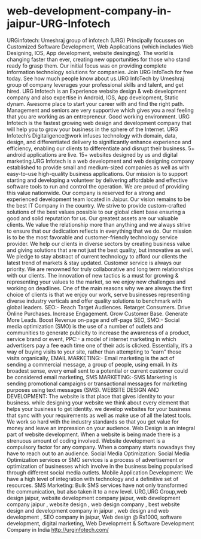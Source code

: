 # web-development-company-in-jaipur-URG-Infotech
URGinfotech: Umeshraj group of infotech (URG)   Principally focusses on Customized Software Development, Web Applications {which includes Web Designing, IOS, App development, website desinging}. The world is changing faster than ever, creating new opportunities for those who stand ready fo grasp them. Our initial focus was on providing complete information technology solutions for companies. Join URG InfoTech for free today. See how much people know about us.URG InfoTech by Umeshraj group of company leverages your professional skills and talent, and get hired. URG  Infotech is an Experience website design &amp; web development company and also expertise in Android, IOS, App development, Static dynam. Awesome place to start your career with and find the right path. Management and seniors are very supportive which gives you a real feeling that you are working as an entrepreneur. Good working environment. URG  Infotech is the fastest growing web design and development company that will help you to grow your business in the sphere of the Internet. URG Infotech’s Digitaligence@work infuses technology with domain, data, design, and differentiated delivery to significantly enhance experience and efficiency, enabling our clients to differentiate and disrupt their business. 5+ android applications are live. 15+ websites designed by us and digital marketing.URG Infotech is a web development and web designing company established to provide small and medium-sized companies as well as with easy-to-use high-quality business applications. Our mission is to support starting and developing a volunteer by delivering affordable and effective software tools to run and control the operation. We are proud of providing this value nationwide. Our company is reserved for a strong and experienced development team located in Jaipur. Our vision remains to be the best IT Company in the country. We strive to provide custom-crafted solutions of the best values possible to our global client base ensuring a good and solid reputation for us. Our greatest assets are our valuable clients. We value the relationship more than anything and we always strive to ensure that our dedication reflects in everything that we do. Our mission is to be the most favorable and customer-friendly technology service provider. We help our clients in diverse sectors by creating business value and giving solutions that are not just the best quality, but innovative as well. We pledge to stay abstract of current technology to afford our clients the latest trend of markets &amp; stay updated. Customer service is always our priority. We are renowned for truly collaborative and long term relationships with our clients. The innovation of new tactics is a must for growing &amp; representing your values to the market, so we enjoy new challenges and working on deadlines. One of the main reasons why we are always the first choice of clients is that we enjoy our work, serve businesses representing diverse industry verticals and offer quality solutions to benchmark with global leaders. SEO:-  Reach Target Audiences. Retarget Consumers. Drive Online Purchases. Increase Engagement. Grow Customer Base. Generate More Leads. Boost Revenue on-page and off-page SEO, SMO:- Social media optimization (SMO) is the use of a number of outlets and communities to generate publicity to increase the awareness of a product, service brand or event, PPC:- a model of internet marketing in which advertisers pay a fee each time one of their ads is clicked. Essentially, it’s a way of buying visits to your site, rather than attempting to “earn” those visits organically, EMAIL MARKETING:- Email marketing is the act of sending a commercial message,  a group of people, using email. In its broadest sense, every email sent to a potential or current customer could be considered email marketing, SMS MARKETING:-SMS Marketing is sending promotional campaigns or transactional messages for marketing purposes using text messages (SMS). WEBSITE DESIGN AND DEVELOPMENT: The website is that place that gives identity to your business. while designing your website we think about every element that helps your business to get identity. we develop websites for your business that sync with your requirements as well as make use of all the latest tools.  We work so hard with the industry standards so that you get value for money and leave an impression on your audience. Web Design is an integral part of website development. When a website is being made there is a strenuous amount of coding involved. Website development is a compulsory factor for any company. When a company starts nowadays they have to reach out to an audience. Social Media Optimization: Social Media Optimization services or SMO services is a process of advertisement or optimization of businesses which involve in the business being popularised through different social media outlets. Mobile Application Development: We have a high level of integration with technology and a definitive set of resources. SMS Marketing: Bulk SMS services have not only transformed the communication, but also taken it to a new level.  URG,URG Group,web design jaipur, website development company jaipur, web development company jaipur , website design , web design company , best website design and development company in jaipur , web design and web development , SEO company in jaipur, Web design @ Rs1000, software development, digital marketing, Web Development &amp; Software Development Company in India http://urginfotech.com/
